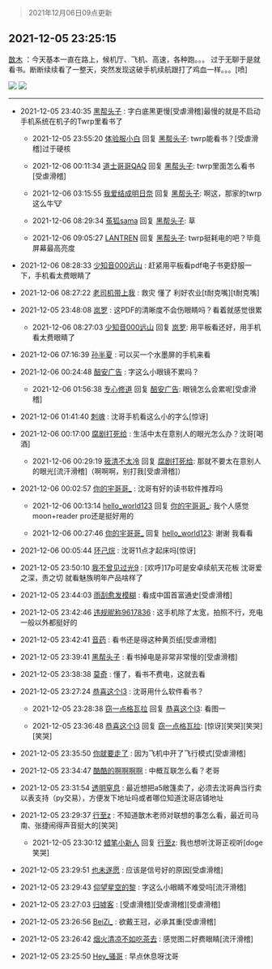 > 2021年12月06日09点更新
<link rel="stylesheet" href="https://cdn.jsdelivr.net/gh/taotie6/sampleJSON@main/css/photo_show.css">
<meta name="referrer" content="no-referrer" />


 ## 2021-12-05 23:25:15 

 [㪚木](https://www.coolapk.com/feed/31930579?shareKey=MTUwZmU1MDNjN2U2NjFhY2UyMTY~) ：今天基本一直在路上，候机厅、飞机、高速，各种跑。。。
过于无聊于是就看书。断断续续看了一整天，突然发现这破手机续航跟打了鸡血一样。。。[喷] 

<div class="album">
<img class="img-item" src="https://image.coolapk.com/feed/2021/1205/23/1081091_191af0ba_7913_5664_689@1080x1562.png" />
<img class="img-item" src="https://image.coolapk.com/feed/2021/1205/23/1081091_ab1698b9_7913_5669_759@1080x2340.jpeg" />
</div>

 ------- 

- 2021-12-05 23:40:35 [黑帮头子](uid=2838832) : 字白底黑更慢[受虐滑稽]最慢的就是不启动手机系统在机子的Twrp里看书了 

    - 2021-12-05 23:55:20 [体验服小白](uid=644885) 回复 [黑帮头子](uid=2838832): twrp能看书？[受虐滑稽]过于硬核 

    - 2021-12-06 00:11:34 [道士哥哥QAQ](uid=857333) 回复 [黑帮头子](uid=2838832): twrp里面怎么看书[受虐滑稽] 

    - 2021-12-06 03:15:55 [我爱结成明日奈](uid=1772977) 回复 [黑帮头子](uid=2838832): 啊这，那家的twrp这么牛🐮 

    - 2021-12-06 08:29:34 [菟狐sama](uid=2129501) 回复 [黑帮头子](uid=2838832): 草 

    - 2021-12-06 09:05:27 [LANTREN](uid=2194571) 回复 [黑帮头子](uid=2838832): twrp挺耗电的吧？毕竟屏幕最高亮度 

- 2021-12-06 08:28:33 [少知音000远山](uid=1566650) : 赶紧用平板看pdf电子书更舒服一下，手机看太费眼睛了 

- 2021-12-06 08:27:22 [老司机带上我](uid=1912353) : 救灾 懂了 利好农业[t耐克嘴][t耐克嘴] 

- 2021-12-05 23:48:08 [岚罗](uid=458727) : 这PDF的清晰度不会伤眼睛吗？看着就感觉很累 

    - 2021-12-06 08:27:03 [少知音000远山](uid=1566650) 回复 [岚罗](uid=458727): 用平板看还好，用手机看太费眼睛了 

- 2021-12-06 07:16:39 [孙半夏](uid=1851173) : 可以买一个水墨屏的手机来看 

- 2021-12-06 00:24:48 [醅安广告](uid=672090) : 字这么小眼镜不累吗？ 

    - 2021-12-06 01:56:38 [专心修道](uid=3218687) 回复 [醅安广告](uid=672090): 眼镜怎么会累呢[受虐滑稽] 

- 2021-12-06 01:41:40 [刺魂](uid=1662383) : 沈哥手机看这么小的字么[惊讶] 

- 2021-12-06 00:17:00 [腐剧打死给](uid=1391153) : 生活中太在意别人的眼光怎么办？沈哥[喝酒] 

    - 2021-12-06 00:29:19 [筱清不太冷](uid=3513946) 回复 [腐剧打死给](uid=1391153): 那就不要太在意别人的眼光[流汗滑稽]（啊啊啊，别打我[受虐滑稽]） 

- 2021-12-06 00:02:57 [你的宇哥哥_](uid=1469493) : 沈哥有好的读书软件推荐吗 

    - 2021-12-06 00:13:14 [hello_world123](uid=15003845) 回复 [你的宇哥哥_](uid=1469493): 我个人感觉moon+reader pro还是挺好用的 

    - 2021-12-06 00:27:46 [你的宇哥哥_](uid=1469493) 回复 [hello_world123](uid=15003845): 谢谢  我看看 

- 2021-12-06 00:05:44 [环己烷](uid=181632) : 沈哥11点才起床吗[惊讶] 

- 2021-12-05 23:50:10 [我不曾见过光9](uid=1784401) : [欢呼]17p可是安卓续航天花板
沈哥爱之深，责之切
就看魅族明年产品啥样了 

- 2021-12-05 23:44:03 [雨刮愈发模糊](uid=994676) : 看成中国首富通史[受虐滑稽] 

- 2021-12-05 23:42:46 [违规昵称9617836](uid=770763) : 这手机除了太宽，拍照不行，充电一般以外都挺好的 

- 2021-12-05 23:42:41 [音药](uid=1025660) : 看书还是得这种黄页纸[受虐滑稽] 

- 2021-12-05 23:39:41 [黑帮头子](uid=2838832) : 看书掉电是非常非常慢的[受虐滑稽] 

- 2021-12-05 23:38:38 [莫奇](uid=131936) : 懂了，看书不费电，这就去看 

- 2021-12-05 23:27:24 [恭喜这个l3](uid=994412) : 沈哥用什么软件看书？ 

    - 2021-12-05 23:28:38 [窃一点格瓦拉](uid=1514521) 回复 [恭喜这个l3](uid=994412): 看图一 

    - 2021-12-05 23:36:48 [恭喜这个l3](uid=994412) 回复 [窃一点格瓦拉](uid=1514521): [惊讶][笑哭][笑哭][笑哭] 

- 2021-12-05 23:35:50 [你就要走了](uid=3251026) : 因为飞机中开了飞行模式[受虐滑稽] 

- 2021-12-05 23:34:47 [酷酷的啊啊啊啊](uid=1940860) : 中概互联怎么看？老哥 

- 2021-12-05 23:31:54 [透明窒息](uid=2443616) : 最近想把a5敞篷卖了，必须去沈哥典当行卖以表支持（py交易），方便发下地址吗或者哪位知道沈哥店铺地址 

- 2021-12-05 23:29:37 [行至z](uid=582810) : 不知道㪚木老师对联想的事怎么看，最近司马南、张捷闹得声音挺大的[笑哭] 

    - 2021-12-05 23:30:12 [蜡笔小新人](uid=4236945) 回复 [行至z](uid=582810): 我也想听沈哥正视听[doge笑哭] 

- 2021-12-05 23:29:51 [也未遂愿](uid=3056500) : 应该是信号好的原因[受虐滑稽] 

- 2021-12-05 23:29:43 [仰望星空的黎](uid=1961388) : 字这么小眼睛不难受吗[流汗滑稽] 

- 2021-12-05 23:27:03 [归墟客](uid=3287587) : [受虐滑稽][受虐滑稽][受虐滑稽] 

- 2021-12-05 23:26:56 [BeiZi_](uid=2094091) : 欲戴王冠，必承其重[受虐滑稽] 

- 2021-12-05 23:26:42 [烟火清凉不如吃茶去](uid=4279524) : 感觉图二好费眼睛[流汗滑稽] 

- 2021-12-05 23:25:50 [Hey_骚哥](uid=3677651) : 早点休息呀沈哥 

